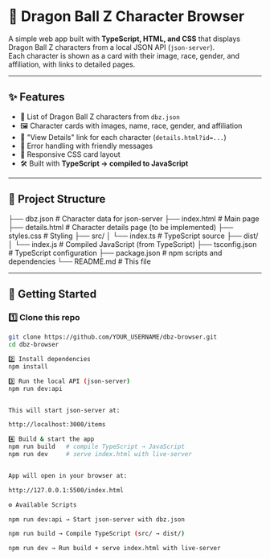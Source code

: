 # 🐉 Dragon Ball Z Character Browser

A simple web app built with **TypeScript, HTML, and CSS** that displays Dragon Ball Z characters from a local JSON API (`json-server`).  
Each character is shown as a card with their image, race, gender, and affiliation, with links to detailed pages.

---

## ✨ Features
- 📜 List of Dragon Ball Z characters from `dbz.json`
- 🖼️ Character cards with images, name, race, gender, and affiliation
- 🔗 "View Details" link for each character (`details.html?id=...`)
- 🚨 Error handling with friendly messages
- 🎨 Responsive CSS card layout
- 🛠️ Built with **TypeScript → compiled to JavaScript**

---

## 📂 Project Structure
├── dbz.json # Character data for json-server
├── index.html # Main page
├── details.html # Character details page (to be implemented)
├── styles.css # Styling
├── src/
│ └── index.ts # TypeScript source
├── dist/
│ └── index.js # Compiled JavaScript (from TypeScript)
├── tsconfig.json # TypeScript configuration
├── package.json # npm scripts and dependencies
└── README.md # This file


---

## 🚀 Getting Started

### 1️⃣ Clone this repo
```bash
git clone https://github.com/YOUR_USERNAME/dbz-browser.git
cd dbz-browser

2️⃣ Install dependencies
npm install

3️⃣ Run the local API (json-server)
npm run dev:api


This will start json-server at:

http://localhost:3000/items

4️⃣ Build & start the app
npm run build   # compile TypeScript → JavaScript
npm run dev     # serve index.html with live-server


App will open in your browser at:

http://127.0.0.1:5500/index.html

⚙️ Available Scripts

npm run dev:api → Start json-server with dbz.json

npm run build → Compile TypeScript (src/ → dist/)

npm run dev → Run build + serve index.html with live-server
